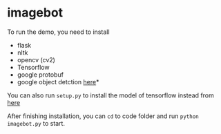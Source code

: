 # imagebot
To run the demo, you need to install 

- flask
- nltk
- opencv (cv2)
- Tensorflow
- google protobuf
- google object detction [here](https://github.com/tensorflow/models/blob/master/object_detection/g3doc/installation.md)*



You can also run `setup.py` to install the model of tensorflow instead from [here](https://github.com/tensorflow/models)

After finishing installation, you can `cd` to code folder and run `python imagebot.py` to start. 